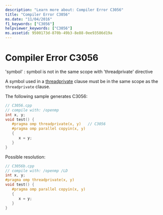 ```yaml
---
description: "Learn more about: Compiler Error C3056"
title: "Compiler Error C3056"
ms.date: "11/04/2016"
f1_keywords: ["C3056"]
helpviewer_keywords: ["C3056"]
ms.assetid: 9500173d-870b-49b3-8e88-0ee93586d19a
---
```

# Compiler Error C3056

'symbol' : symbol is not in the same scope with 'threadprivate' directive

A symbol used in a [threadprivate](../../parallel/openmp/reference/openmp-directives.md#threadprivate) clause must be in the same scope as the `threadprivate` clause.

The following sample generates C3056:

```cpp
// C3056.cpp
// compile with: /openmp
int x, y;
void test() {
   #pragma omp threadprivate(x, y)   // C3056
   #pragma omp parallel copyin(x, y)
   {
      x = y;
   }
}
```

Possible resolution:

```cpp
// C3056b.cpp
// compile with: /openmp /LD
int x, y;
#pragma omp threadprivate(x, y)
void test() {
   #pragma omp parallel copyin(x, y)
   {
      x = y;
   }
}
```
